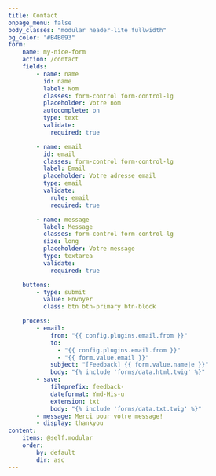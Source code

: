 ```yaml
---
title: Contact
onpage_menu: false
body_classes: "modular header-lite fullwidth"
bg_color: "#B4B093"
form:
    name: my-nice-form
    action: /contact
    fields:
        - name: name
          id: name
          label: Nom
          classes: form-control form-control-lg
          placeholder: Votre nom
          autocomplete: on
          type: text
          validate:
            required: true

        - name: email
          id: email
          classes: form-control form-control-lg
          label: Email
          placeholder: Votre adresse email
          type: email
          validate:
            rule: email
            required: true

        - name: message
          label: Message
          classes: form-control form-control-lg
          size: long
          placeholder: Votre message
          type: textarea
          validate:
            required: true

    buttons:
        - type: submit
          value: Envoyer
          class: btn btn-primary btn-block

    process:
        - email:
            from: "{{ config.plugins.email.from }}"
            to:
              - "{{ config.plugins.email.from }}"
              - "{{ form.value.email }}"
            subject: "[Feedback] {{ form.value.name|e }}"
            body: "{% include 'forms/data.html.twig' %}"
        - save:
            fileprefix: feedback-
            dateformat: Ymd-His-u
            extension: txt
            body: "{% include 'forms/data.txt.twig' %}"
        - message: Merci pour votre message!
        - display: thankyou    
content:
    items: @self.modular
    order:
        by: default
        dir: asc
---
```

